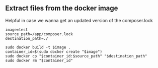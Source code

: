 ## Extract files from the docker image

Helpful in case we wanna get an updated version of the composer.lock

```
image=test
source_path=/app/composer.lock
destination_path=./

sudo docker build -t $image .
container_id=$(sudo docker create "$image")
sudo docker cp "$container_id:$source_path" "$destination_path"
sudo docker rm "$container_id"
```